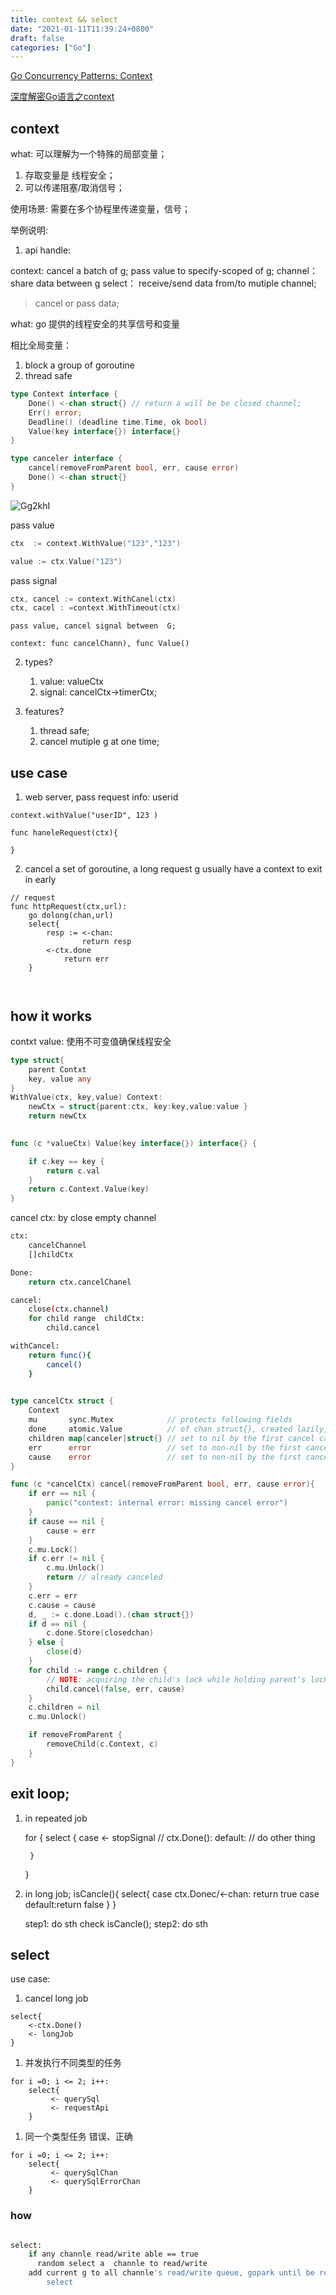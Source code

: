 ```yaml
---
title: context && select
date: "2021-01-11T11:39:24+0800"
draft: false
categories: ["Go"]
---
```

[Go Concurrency Patterns: Context](https://blog.golang.org/context)

[深度解密Go语言之context](https://zhuanlan.zhihu.com/p/68792989)



## context

what: 可以理解为一个特殊的局部变量；
1. 存取变量是 线程安全； 
2. 可以传递阻塞/取消信号；


使用场景: 需要在多个协程里传递变量，信号；

举例说明:
1. api  handle: 




  



context:  cancel a batch of g; pass value to  specify-scoped of g;
channel： share data between g
select： receive/send data from/to mutiple channel;
>  cancel or pass data;


what: go 提供的线程安全的共享信号和变量 


相比全局变量：
1.  block a group of goroutine 
2.  thread safe


```go
type Context interface {
    Done() <-chan struct{} // return a will be be closed channel;
    Err() error;
    Deadline() (deadline time.Time, ok bool)
    Value(key interface{}) interface{}
}

type canceler interface {
	cancel(removeFromParent bool, err, cause error)
	Done() <-chan struct{}
}
```
![Gg2khI](https://cdn.jsdelivr.net/gh/atony2099/imgs@master/20211113/Gg2khI.jpg)


pass value

```go
ctx  := context.WithValue("123","123")

value := ctx.Value("123")

```


pass signal

```go
ctx, cancel := context.WithCanel(ctx)
ctx, cacel : =context.WithTimeout(ctx)
```



    pass value, cancel signal between  G;

    context: func cancelChann), func Value()

2. types?
    1.   value: valueCtx
    2.   signal:  cancelCtx->timerCtx;

3. features?
   1. thread safe; 
   2. cancel mutiple g at one time;


## use case


1. web server, pass request info: userid
```
context.withValue("userID", 123 )

func haneleRequest(ctx){

}

```

2. cancel   a set of goroutine,  a long request g usually have a context to exit in early
```
// request 
func httpRequest(ctx,url):
	go dolong(chan,url)
	select{
		resp := <-chan:
				return resp	
		<-ctx.done
			return err
	}



```






## how it works

contxt value: 
使用不可变值确保线程安全 
```go
type struct{
	parent Contxt
	key, value any
} 
WithValue(ctx, key,value) Context:
	newCtx = struct{parent:ctx, key:key,value:value }
	return newCtx 
	 

func (c *valueCtx) Value(key interface{}) interface{} {

	if c.key == key {
		return c.val
	}
	return c.Context.Value(key)
}
```


cancel ctx: by close empty channel 
```bash
ctx:
	cancelChannel
	[]childCtx

Done:
	return ctx.cancelChanel

cancel:
	close(ctx.channel)
	for child range  childCtx:
		child.cancel

withCancel:
	return func(){
		cancel()
	}
	
```


```go
type cancelCtx struct {
	Context
	mu       sync.Mutex            // protects following fields
	done     atomic.Value          // of chan struct{}, created lazily, closed by first cancel call
	children map[canceler]struct{} // set to nil by the first cancel call
	err      error                 // set to non-nil by the first cancel call
	cause    error                 // set to non-nil by the first cancel call
}

func (c *cancelCtx) cancel(removeFromParent bool, err, cause error){
	if err == nil {
		panic("context: internal error: missing cancel error")
	}
	if cause == nil {
		cause = err
	}
	c.mu.Lock()
	if c.err != nil {
		c.mu.Unlock()
		return // already canceled
	}
	c.err = err
	c.cause = cause
	d, _ := c.done.Load().(chan struct{})
	if d == nil {
		c.done.Store(closedchan)
	} else {
		close(d)
	}
	for child := range c.children {
		// NOTE: acquiring the child's lock while holding parent's lock.
		child.cancel(false, err, cause)
	}
	c.children = nil
	c.mu.Unlock()

	if removeFromParent {
		removeChild(c.Context, c)
	}
}

```






## exit  loop;


1. in repeated job

    for {
        select {
          case  <- stopSignal // ctx.Done():
         default:
         // do other thing

        }
    }


2. in long  job;
    isCancle(){
        select{
       case ctx.Donec/<-chan: return true
       case default:return false
        }
    }
   

    step1: do sth
    check isCancle();
    step2: do sth



## select 
use case:
1. cancel long job 
```
select{
	<-ctx.Done()
	<- longJob
}
```
1. 并发执行不同类型的任务

```
for i =0; i <= 2; i++:
	select{
		 <- querySql
		 <- requestApi
	}

```

1. 同一个类型任务 错误、正确
```
for i =0; i <= 2; i++:
	select{
		 <- querySqlChan
		 <- querySqlErrorChan
	}

```




### how

```bash

select:
    if any channle read/write able == true 
	  random select a  channle to read/write
    add current g to all channle's read/write queue, gopark until be ready:
	    select

```

